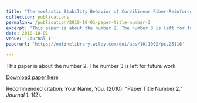 ```yaml
---
title: "Thermoelastic Stability Behavior of Curvilinear Fiber‐Reinforced Composite Laminates With Different Boundary Conditions"
collection: publications
permalink: /publication/2010-10-01-paper-title-number-2
excerpt: 'This paper is about the number 2. The number 3 is left for future work.'
date: 2010-10-01
venue: 'Journal 1'
paperurl: 'https://onlinelibrary.wiley.com/doi/abs/10.1002/pc.25116'

---
```

This paper is about the number 2. The number 3 is left for future work.

[Download paper here](https://AND2797.github.io/files/polymer.pdf)

Recommended citation: Your Name, You. (2010). "Paper Title Number 2." <i>Journal 1</i>. 1(2).
